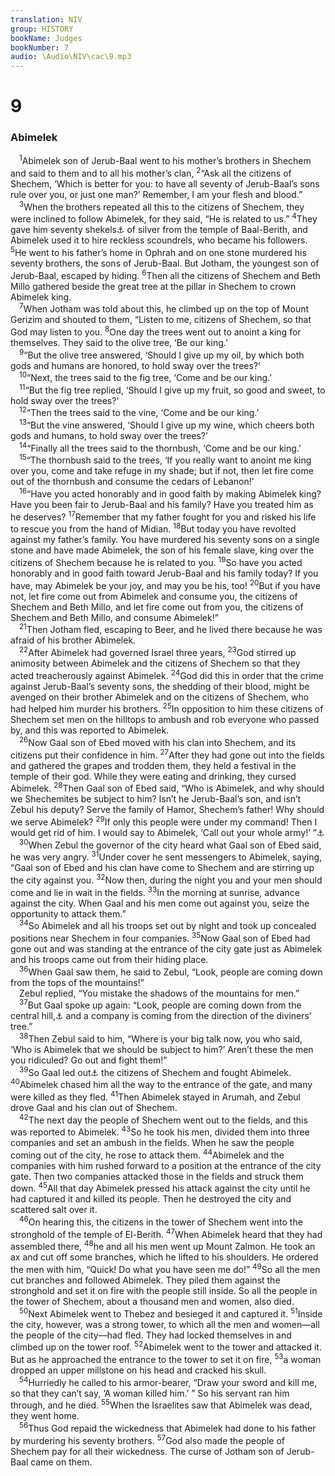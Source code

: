 ```yaml
---
translation: NIV
group: HISTORY
bookName: Judges 
bookNumber: 7
audio: \Audio\NIV\cac\9.mp3
---
```


<div class="title"><h1>9</h1><h3>Abimelek </h3></div>
<span class="verse cac_9_1"> <sup>1</sup>Abimelek son of Jerub-Baal went to his mother’s brothers in Shechem and said to them and to all his mother’s clan, </span>
<span class="verse cac_9_2"><sup>2</sup>“Ask all the citizens of Shechem, ‘Which is better for you: to have all seventy of Jerub-Baal’s sons rule over you, or just one man?’ Remember, I am your flesh and blood.” <br/></span>
<span class="verse cac_9_3"> <sup>3</sup>When the brothers repeated all this to the citizens of Shechem, they were inclined to follow Abimelek, for they said, “He is related to us.” </span>
<span class="verse cac_9_4"><sup>4</sup>They gave him seventy shekels<a data-toggle="tooltip" data-placement="bottom" title="That is, about 1 3/4 pounds or about 800 grams">⚓</a> of silver from the temple of Baal-Berith, and Abimelek used it to hire reckless scoundrels, who became his followers. </span>
<span class="verse cac_9_5"><sup>5</sup>He went to his father’s home in Ophrah and on one stone murdered his seventy brothers, the sons of Jerub-Baal. But Jotham, the youngest son of Jerub-Baal, escaped by hiding. </span>
<span class="verse cac_9_6"><sup>6</sup>Then all the citizens of Shechem and Beth Millo gathered beside the great tree at the pillar in Shechem to crown Abimelek king. <br/></span>
<span class="verse cac_9_7"> <sup>7</sup>When Jotham was told about this, he climbed up on the top of Mount Gerizim and shouted to them, “Listen to me, citizens of Shechem, so that God may listen to you. </span>
<span class="verse cac_9_8"><sup>8</sup>One day the trees went out to anoint a king for themselves. They said to the olive tree, ‘Be our king.’ <br/></span>
<span class="verse cac_9_9"> <sup>9</sup>“But the olive tree answered, ‘Should I give up my oil, by which both gods and humans are honored, to hold sway over the trees?’ <br/></span>
<span class="verse cac_9_10"> <sup>10</sup>“Next, the trees said to the fig tree, ‘Come and be our king.’ <br/></span>
<span class="verse cac_9_11"> <sup>11</sup>“But the fig tree replied, ‘Should I give up my fruit, so good and sweet, to hold sway over the trees?’ <br/></span>
<span class="verse cac_9_12"> <sup>12</sup>“Then the trees said to the vine, ‘Come and be our king.’ <br/></span>
<span class="verse cac_9_13"> <sup>13</sup>“But the vine answered, ‘Should I give up my wine, which cheers both gods and humans, to hold sway over the trees?’ <br/></span>
<span class="verse cac_9_14"> <sup>14</sup>“Finally all the trees said to the thornbush, ‘Come and be our king.’ <br/></span>
<span class="verse cac_9_15"> <sup>15</sup>“The thornbush said to the trees, ‘If you really want to anoint me king over you, come and take refuge in my shade; but if not, then let fire come out of the thornbush and consume the cedars of Lebanon!’ <br/></span>
<span class="verse cac_9_16"> <sup>16</sup>“Have you acted honorably and in good faith by making Abimelek king? Have you been fair to Jerub-Baal and his family? Have you treated him as he deserves? </span>
<span class="verse cac_9_17"><sup>17</sup>Remember that my father fought for you and risked his life to rescue you from the hand of Midian. </span>
<span class="verse cac_9_18"><sup>18</sup>But today you have revolted against my father’s family. You have murdered his seventy sons on a single stone and have made Abimelek, the son of his female slave, king over the citizens of Shechem because he is related to you. </span>
<span class="verse cac_9_19"><sup>19</sup>So have you acted honorably and in good faith toward Jerub-Baal and his family today? If you have, may Abimelek be your joy, and may you be his, too! </span>
<span class="verse cac_9_20"><sup>20</sup>But if you have not, let fire come out from Abimelek and consume you, the citizens of Shechem and Beth Millo, and let fire come out from you, the citizens of Shechem and Beth Millo, and consume Abimelek!” <br/></span>
<span class="verse cac_9_21"> <sup>21</sup>Then Jotham fled, escaping to Beer, and he lived there because he was afraid of his brother Abimelek. <br/></span>
<span class="verse cac_9_22"> <sup>22</sup>After Abimelek had governed Israel three years, </span>
<span class="verse cac_9_23"><sup>23</sup>God stirred up animosity between Abimelek and the citizens of Shechem so that they acted treacherously against Abimelek. </span>
<span class="verse cac_9_24"><sup>24</sup>God did this in order that the crime against Jerub-Baal’s seventy sons, the shedding of their blood, might be avenged on their brother Abimelek and on the citizens of Shechem, who had helped him murder his brothers. </span>
<span class="verse cac_9_25"><sup>25</sup>In opposition to him these citizens of Shechem set men on the hilltops to ambush and rob everyone who passed by, and this was reported to Abimelek. <br/></span>
<span class="verse cac_9_26"> <sup>26</sup>Now Gaal son of Ebed moved with his clan into Shechem, and its citizens put their confidence in him. </span>
<span class="verse cac_9_27"><sup>27</sup>After they had gone out into the fields and gathered the grapes and trodden them, they held a festival in the temple of their god. While they were eating and drinking, they cursed Abimelek. </span>
<span class="verse cac_9_28"><sup>28</sup>Then Gaal son of Ebed said, “Who is Abimelek, and why should we Shechemites be subject to him? Isn’t he Jerub-Baal’s son, and isn’t Zebul his deputy? Serve the family of Hamor, Shechem’s father! Why should we serve Abimelek? </span>
<span class="verse cac_9_29"><sup>29</sup>If only this people were under my command! Then I would get rid of him. I would say to Abimelek, ‘Call out your whole army!’ ”<a data-toggle="tooltip" data-placement="bottom" title="Septuagint; Hebrew him.” Then he said to Abimelek, “Call out your whole army!”">⚓</a><br/></span>
<span class="verse cac_9_30"> <sup>30</sup>When Zebul the governor of the city heard what Gaal son of Ebed said, he was very angry. </span>
<span class="verse cac_9_31"><sup>31</sup>Under cover he sent messengers to Abimelek, saying, “Gaal son of Ebed and his clan have come to Shechem and are stirring up the city against you. </span>
<span class="verse cac_9_32"><sup>32</sup>Now then, during the night you and your men should come and lie in wait in the fields. </span>
<span class="verse cac_9_33"><sup>33</sup>In the morning at sunrise, advance against the city. When Gaal and his men come out against you, seize the opportunity to attack them.” <br/></span>
<span class="verse cac_9_34"> <sup>34</sup>So Abimelek and all his troops set out by night and took up concealed positions near Shechem in four companies. </span>
<span class="verse cac_9_35"><sup>35</sup>Now Gaal son of Ebed had gone out and was standing at the entrance of the city gate just as Abimelek and his troops came out from their hiding place. <br/></span>
<span class="verse cac_9_36"> <sup>36</sup>When Gaal saw them, he said to Zebul, “Look, people are coming down from the tops of the mountains!” <br/> Zebul replied, “You mistake the shadows of the mountains for men.” <br/></span>
<span class="verse cac_9_37"> <sup>37</sup>But Gaal spoke up again: “Look, people are coming down from the central hill,<a data-toggle="tooltip" data-placement="bottom" title="The Hebrew for this phrase means the navel of the earth .">⚓</a> and a company is coming from the direction of the diviners’ tree.” <br/></span>
<span class="verse cac_9_38"> <sup>38</sup>Then Zebul said to him, “Where is your big talk now, you who said, ‘Who is Abimelek that we should be subject to him?’ Aren’t these the men you ridiculed? Go out and fight them!” <br/></span>
<span class="verse cac_9_39"> <sup>39</sup>So Gaal led out<a data-toggle="tooltip" data-placement="bottom" title="Or Gaal went out in the sight of">⚓</a> the citizens of Shechem and fought Abimelek. </span>
<span class="verse cac_9_40"><sup>40</sup>Abimelek chased him all the way to the entrance of the gate, and many were killed as they fled. </span>
<span class="verse cac_9_41"><sup>41</sup>Then Abimelek stayed in Arumah, and Zebul drove Gaal and his clan out of Shechem. <br/></span>
<span class="verse cac_9_42"> <sup>42</sup>The next day the people of Shechem went out to the fields, and this was reported to Abimelek. </span>
<span class="verse cac_9_43"><sup>43</sup>So he took his men, divided them into three companies and set an ambush in the fields. When he saw the people coming out of the city, he rose to attack them. </span>
<span class="verse cac_9_44"><sup>44</sup>Abimelek and the companies with him rushed forward to a position at the entrance of the city gate. Then two companies attacked those in the fields and struck them down. </span>
<span class="verse cac_9_45"><sup>45</sup>All that day Abimelek pressed his attack against the city until he had captured it and killed its people. Then he destroyed the city and scattered salt over it. <br/></span>
<span class="verse cac_9_46"> <sup>46</sup>On hearing this, the citizens in the tower of Shechem went into the stronghold of the temple of El-Berith. </span>
<span class="verse cac_9_47"><sup>47</sup>When Abimelek heard that they had assembled there, </span>
<span class="verse cac_9_48"><sup>48</sup>he and all his men went up Mount Zalmon. He took an ax and cut off some branches, which he lifted to his shoulders. He ordered the men with him, “Quick! Do what you have seen me do!” </span>
<span class="verse cac_9_49"><sup>49</sup>So all the men cut branches and followed Abimelek. They piled them against the stronghold and set it on fire with the people still inside. So all the people in the tower of Shechem, about a thousand men and women, also died. <br/></span>
<span class="verse cac_9_50"> <sup>50</sup>Next Abimelek went to Thebez and besieged it and captured it. </span>
<span class="verse cac_9_51"><sup>51</sup>Inside the city, however, was a strong tower, to which all the men and women—all the people of the city—had fled. They had locked themselves in and climbed up on the tower roof. </span>
<span class="verse cac_9_52"><sup>52</sup>Abimelek went to the tower and attacked it. But as he approached the entrance to the tower to set it on fire, </span>
<span class="verse cac_9_53"><sup>53</sup>a woman dropped an upper millstone on his head and cracked his skull. <br/></span>
<span class="verse cac_9_54"> <sup>54</sup>Hurriedly he called to his armor-bearer, “Draw your sword and kill me, so that they can’t say, ‘A woman killed him.’ ” So his servant ran him through, and he died. </span>
<span class="verse cac_9_55"><sup>55</sup>When the Israelites saw that Abimelek was dead, they went home. <br/></span>
<span class="verse cac_9_56"> <sup>56</sup>Thus God repaid the wickedness that Abimelek had done to his father by murdering his seventy brothers. </span>
<span class="verse cac_9_57"><sup>57</sup>God also made the people of Shechem pay for all their wickedness. The curse of Jotham son of Jerub-Baal came on them. <br/></span>
